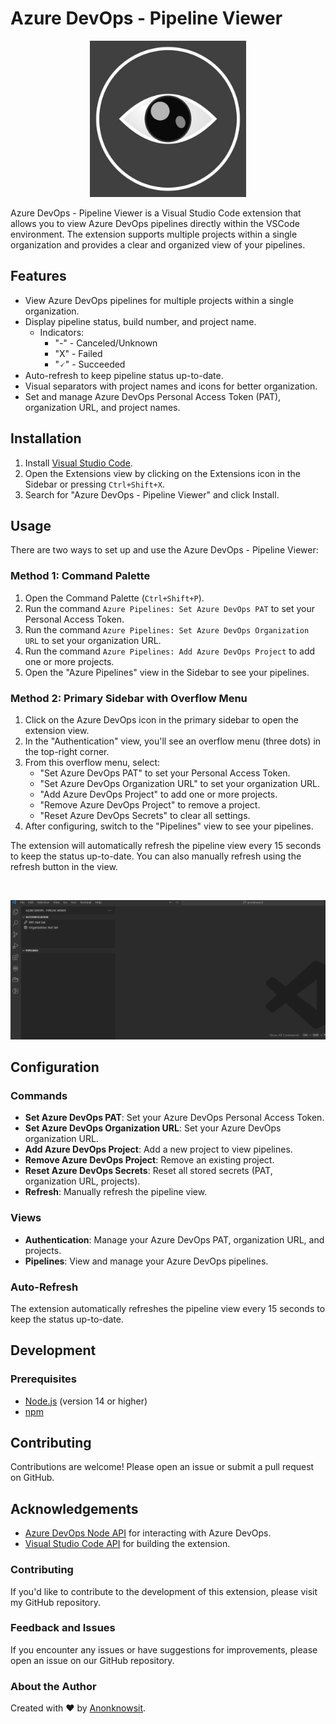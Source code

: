 # Azure DevOps - Pipeline Viewer

<p align=center>
<img src="azure-pipeline-viewer.jpeg"  width="250" height="250"> 
</p>

Azure DevOps - Pipeline Viewer is a Visual Studio Code extension that allows you to view Azure DevOps pipelines directly within the VSCode environment. The extension supports multiple projects within a single organization and provides a clear and organized view of your pipelines.

## Features

- View Azure DevOps pipelines for multiple projects within a single organization.
- Display pipeline status, build number, and project name.
  - Indicators:
    - "-" - Canceled/Unknown
    - "X" - Failed
    - "🗸" - Succeeded
- Auto-refresh to keep pipeline status up-to-date.
- Visual separators with project names and icons for better organization.
- Set and manage Azure DevOps Personal Access Token (PAT), organization URL, and project names.

## Installation

1. Install [Visual Studio Code](https://code.visualstudio.com/).
2. Open the Extensions view by clicking on the Extensions icon in the Sidebar or pressing `Ctrl+Shift+X`.
3. Search for "Azure DevOps - Pipeline Viewer" and click Install.

## Usage

There are two ways to set up and use the Azure DevOps - Pipeline Viewer:

### Method 1: Command Palette

1. Open the Command Palette (`Ctrl+Shift+P`).
2. Run the command `Azure Pipelines: Set Azure DevOps PAT` to set your Personal Access Token.
3. Run the command `Azure Pipelines: Set Azure DevOps Organization URL` to set your organization URL.
4. Run the command `Azure Pipelines: Add Azure DevOps Project` to add one or more projects.
5. Open the "Azure Pipelines" view in the Sidebar to see your pipelines.

### Method 2: Primary Sidebar with Overflow Menu

1. Click on the Azure DevOps icon in the primary sidebar to open the extension view.
2. In the "Authentication" view, you'll see an overflow menu (three dots) in the top-right corner.
3. From this overflow menu, select:
   - "Set Azure DevOps PAT" to set your Personal Access Token.
   - "Set Azure DevOps Organization URL" to set your organization URL.
   - "Add Azure DevOps Project" to add one or more projects.
   - "Remove Azure DevOps Project" to remove a project.
   - "Reset Azure DevOps Secrets" to clear all settings.
4. After configuring, switch to the "Pipelines" view to see your pipelines.

The extension will automatically refresh the pipeline view every 15 seconds to keep the status up-to-date. You can also manually refresh using the refresh button in the view.

<br>

![Alt Text](https://raw.githubusercontent.com/anonknowsit/ado-pipeline-viewer/master/Animation.gif)

## Configuration

### Commands

- **Set Azure DevOps PAT**: Set your Azure DevOps Personal Access Token.
- **Set Azure DevOps Organization URL**: Set your Azure DevOps organization URL.
- **Add Azure DevOps Project**: Add a new project to view pipelines.
- **Remove Azure DevOps Project**: Remove an existing project.
- **Reset Azure DevOps Secrets**: Reset all stored secrets (PAT, organization URL, projects).
- **Refresh**: Manually refresh the pipeline view.

### Views

- **Authentication**: Manage your Azure DevOps PAT, organization URL, and projects.
- **Pipelines**: View and manage your Azure DevOps pipelines.

### Auto-Refresh

The extension automatically refreshes the pipeline view every 15 seconds to keep the status up-to-date.

## Development

### Prerequisites

- [Node.js](https://nodejs.org/) (version 14 or higher)
- [npm](https://www.npmjs.com/)

## Contributing

Contributions are welcome! Please open an issue or submit a pull request on GitHub.

## Acknowledgements

- [Azure DevOps Node API](https://github.com/microsoft/azure-devops-node-api) for interacting with Azure DevOps.
- [Visual Studio Code API](https://code.visualstudio.com/api) for building the extension.

### Contributing

If you'd like to contribute to the development of this extension, please visit my GitHub repository.

### Feedback and Issues

If you encounter any issues or have suggestions for improvements, please open an issue on our GitHub repository.

### About the Author

Created with ❤️ by [Anonknowsit](https://github.com/anonknowsit).
